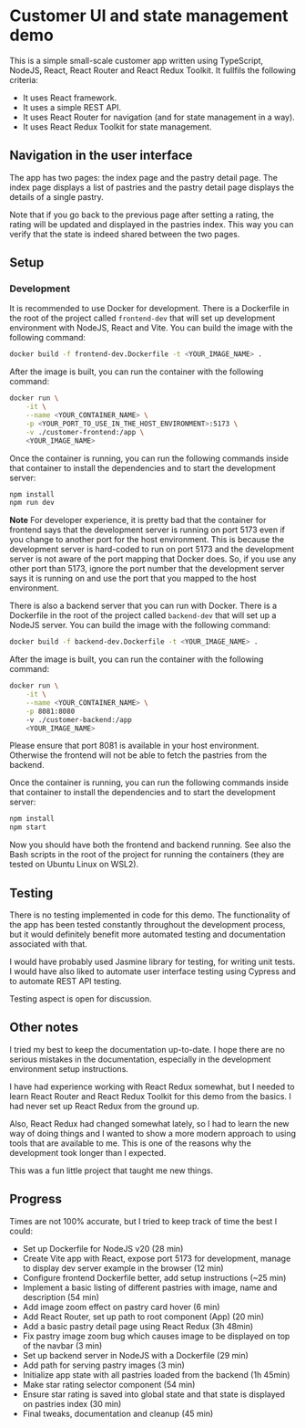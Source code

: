# Customer UI and state management demo

This is a simple small-scale customer app written using TypeScript, NodeJS, React, React Router and React Redux Toolkit. It fullfils the following criteria:

- It uses React framework.
- It uses a simple REST API.
- It uses React Router for navigation (and for state management in a way).
- It uses React Redux Toolkit for state management.

## Navigation in the user interface

The app has two pages: the index page and the pastry detail page. The index page displays a list of pastries and the pastry detail page displays the details of a single pastry.

Note that if you go back to the previous page after setting a rating, the rating will be updated and displayed in the pastries index. This way you can verify that the state is indeed shared between the two pages.

## Setup

### Development

It is recommended to use Docker for development. There is a Dockerfile in the root of the project called `frontend-dev` that will set up development environment with NodeJS, React and Vite. You can build the image with the following command:

```bash
docker build -f frontend-dev.Dockerfile -t <YOUR_IMAGE_NAME> .
```

After the image is built, you can run the container with the following command:

```bash
docker run \
    -it \
    --name <YOUR_CONTAINER_NAME> \
    -p <YOUR_PORT_TO_USE_IN_THE_HOST_ENVIRONMENT>:5173 \
    -v ./customer-frontend:/app \
    <YOUR_IMAGE_NAME>
```

Once the container is running, you can run the following commands inside that container to install the dependencies and to start the development server:

```bash
npm install
npm run dev
```

**Note** For developer experience, it is pretty bad that the container for frontend says that the development server is running on port 5173 even if you change to another port for the host environment. This is because the development server is hard-coded to run on port 5173 and the development server is not aware of the port mapping that Docker does. So, if you use any other port than 5173, ignore the port number that the development server says it is running on and use the port that you mapped to the host environment.

There is also a backend server that you can run with Docker. There is a Dockerfile in the root of the project called `backend-dev` that will set up a NodeJS server. You can build the image with the following command:

```bash
docker build -f backend-dev.Dockerfile -t <YOUR_IMAGE_NAME> .
```

After the image is built, you can run the container with the following command:

```bash
docker run \
    -it \
    --name <YOUR_CONTAINER_NAME> \
    -p 8081:8080
    -v ./customer-backend:/app
    <YOUR_IMAGE_NAME>
```

Please ensure that port 8081 is available in your host environment. Otherwise the frontend will not be able to fetch the pastries from the backend.

Once the container is running, you can run the following commands inside that container to install the dependencies and to start the development server:

```bash
npm install
npm start
```

Now you should have both the frontend and backend running. See also the Bash scripts in the root of the project for running the containers (they are tested on Ubuntu Linux on WSL2).

## Testing

There is no testing implemented in code for this demo. The functionality of the app has been tested constantly throughout the development process, but it would definitely benefit more automated testing and documentation associated with that.

I would have probably used Jasmine library for testing, for writing unit tests. I would have also liked to automate user interface testing using Cypress and to automate REST API testing.

Testing aspect is open for discussion.

## Other notes

I tried my best to keep the documentation up-to-date. I hope there are no serious mistakes in the documentation, especially in the development environment setup instructions.

I have had experience working with React Redux somewhat, but I needed to learn React Router and React Redux Toolkit for this demo from the basics. I had never set up React Redux from the ground up.

Also, React Redux had changed somewhat lately, so I had to learn the new way of doing things and I wanted to show a more modern approach to using tools that are available to me. This is one of the reasons why the development took longer than I expected.

This was a fun little project that taught me new things.

## Progress

Times are not 100% accurate, but I tried to keep track of time the best I could:

- Set up Dockerfile for NodeJS v20 (28 min)
- Create Vite app with React, expose port 5173 for development, manage to display dev server example in the browser (12 min)
- Configure frontend Dockerfile better, add setup instructions (~25 min)
- Implement a basic listing of different pastries with image, name and description (54 min)
- Add image zoom effect on pastry card hover (6 min)
- Add React Router, set up path to root component (App) (20 min)
- Add a basic pastry detail page using React Redux (3h 48min)
- Fix pastry image zoom bug which causes image to be displayed on top of the navbar (3 min)
- Set up backend server in NodeJS with a Dockerfile (29 min)
- Add path for serving pastry images (3 min)
- Initialize app state with all pastries loaded from the backend (1h 45min)
- Make star rating selector component (54 min)
- Ensure star rating is saved into global state and that state is displayed on pastries index (30 min)
- Final tweaks, documentation and cleanup (45 min)